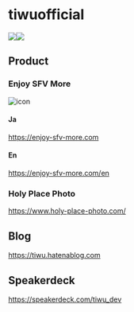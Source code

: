 # tiwuofficial

<div style="display:flex">
  <img src="https://github-readme-stats.vercel.app/api?username=tiwuofficial&count_private=true&theme=radical" />
  <img src="https://github-readme-stats.vercel.app/api/top-langs/?username=tiwuofficial&layout=compact&theme=radical" />
</div>

## Product

### Enjoy SFV More

![icon](https://enjoy-sfv-more.com/src/img/hero-logo.png)

#### Ja
https://enjoy-sfv-more.com

#### En
https://enjoy-sfv-more.com/en


### Holy Place Photo

https://www.holy-place-photo.com/

## Blog

https://tiwu.hatenablog.com

## Speakerdeck

https://speakerdeck.com/tiwu_dev
